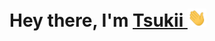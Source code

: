 <h1>Hey there, I'm <a  href="https://github.com/Tsukii5/">Tsukii </a> <img  src="https://raw.githubusercontent.com/ABSphreak/ABSphreak/master/gifs/Hi.gif" width="30px"></h1>

<!---
# 🪐 Bienvenido a mi perfil de GitHub!

## 🧑‍💻 Sobre mí

¡Hola! Soy un estudiante de **Técnico de Nivel Superior en Programación y Análisis de Sistemas** apasionado por el desarrollo de software, la programación y las tecnologías modernas. Me gusta aprender constantemente y colaborar en proyectos interesantes. 🚀

- 🌱 Actualmente estoy aprendiendo: **Django**, **Python**, **PHP** y tecnologías web.
- 🔭 Estoy trabajando en: Un proyecto basado en Django y otro en PHP.
- 📚 Intereses: Desarrollo y diseño web, análisis de sistemas y optimización de código.

## 🛠️ Tecnologías y herramientas

- **Lenguajes de programación**: Python, PHP
- **Frameworks**: Django
- **Bases de datos**: MySQL
- **Control de versiones**: Git y GitHub
- **Otros**: HTML, CSS, Bootstrap

## 📊 Estadísticas de GitHub

![Estadísticas de GitHub](https://github-readme-stats.vercel.app/api?username=Tsukii5&show_icons=true&theme=radical)
![Lenguajes más usados](https://github-readme-stats.vercel.app/api/top-langs/?username=Tsukii5&layout=compact&theme=radical)

## 🌐 Contacto

- 📧 Correo: [catalinaluna004@gmail.com](mailto:catalinaluna004@gmail.com)
- 💼 LinkedIn: [TuNombre](https://www.linkedin.com/in/tu_nombre/)
- 🌐 Portafolio: [MiPortafolio](https://miportafolio.com)

---

✨ _¡Gracias por visitar mi perfil! Siempre estoy abierto a nuevas colaboraciones y oportunidades._ ✨


Tsukii5/Tsukii5 is a ✨ special ✨ repository because its `README.md` (this file) appears on your GitHub profile.
You can click the Preview link to take a look at your changes.
--->
